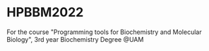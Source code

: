 # HPBBM2022
For the course "Programming tools for Biochemistry and Molecular Biology", 3rd year Biochemistry Degree @UAM
